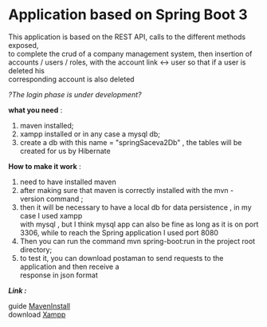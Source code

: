 
# Application based on Spring Boot 3

This application is based on the REST API, calls to the different methods exposed, <br>
to complete the crud of a company management system, then insertion of  <br>
accounts / users / roles, with the account link <-> user so that if a user is deleted his <br>corresponding account is also deleted <br>

*?The login phase is under development?* 

**what you need** : 

1. maven installed; <br>
2. xampp installed or in any case a mysql db; <br>
3. create a db with this name = "springSaceva2Db" , the tables will be created for us by Hibernate<br>

**How to make it work** :

1. need to have installed maven   
2. after making sure that maven is correctly installed with  the mvn - version command ;  <br>
3. then it will be necessary to have a local db for data persistence , in my case I used xampp<br>
with mysql , but I think mysql app can also be fine as long as it is on port 3306, while to  reach the Spring application I used port 8080 <br>
4. Then you can run the command mvn spring-boot:run in the project root directory;  <br>
5. to test it, you can download postaman to send requests to the application and then receive a  <br>response in json format 

***Link :***

guide [MavenInstall](https://mkyong.commavenhow-to-install-maven-in-windows/ "guide maven install") <br>
download [Xampp](https://www.apachefriends.org/it/index.html "Download Xampp")
